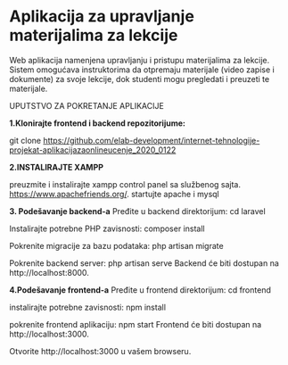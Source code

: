 # Aplikacija za upravljanje materijalima za lekcije

Web aplikacija namenjena upravljanju i pristupu materijalima za lekcije. Sistem omogućava instruktorima da otpremaju materijale (video zapise i dokumente) za svoje lekcije, dok studenti mogu pregledati i preuzeti te materijale.

UPUTSTVO ZA POKRETANJE APLIKACIJE

**1.Klonirajte frontend i backend repozitorijume:**

git clone https://github.com/elab-development/internet-tehnologije-projekat-aplikacijazaonlineucenje_2020_0122

**2.INSTALIRAJTE XAMPP**

preuzmite i instalirajte xampp control panel sa službenog sajta. https://www.apachefriends.org/.
startujte apache i mysql

**3. Podešavanje backend-a**
Pređite u backend direktorijum:
cd laravel

Instalirajte potrebne PHP zavisnosti:
composer install

Pokrenite migracije za bazu podataka:
php artisan migrate 

Pokrenite backend server:
php artisan serve
Backend će biti dostupan na http://localhost:8000.

**4.Podešavanje frontend-a**
Pređite u frontend direktorijum:
cd frontend

instalirajte potrebne zavisnosti:
npm install

pokrenite frontend aplikaciju:
npm start
Frontend će biti dostupan na http://localhost:3000.


Otvorite http://localhost:3000 u vašem browseru.
